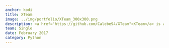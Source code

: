 ```yaml
---
anchor: kodi
title: XTeam
image: ../img/portfolio/XTeam_300x300.png
description: <a href="https://github.com/Calebe94/XTeam">XTeam</a> is a Kodi addon and has the purpose to bring full control over your Steam games inside Kodi environment. Its design is simple and follows the style of the theme you have chosen.
team: Single
date: February 2017
category: Python
---
```

